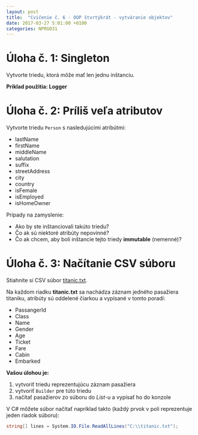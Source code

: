 ```yaml
---
layout: post
title:  "Cvičenie č. 6 - OOP štvrtýkrát - vytváranie objektov"
date: 2017-03-27 5:01:00 +0100
categories: NPRG031
---
```


# Úloha č. 1: Singleton

Vytvorte triedu, ktorá môže mať len jednu inštanciu.

**Príklad použitia: Logger**

# Úloha č. 2: Príliš veľa atributov

Vytvorte triedu `Person` s nasledujúcimi atribútmi:

* lastName
* firstName
* middleName
* salutation
* suffix
* streetAddress
* city
* country
* isFemale
* isEmployed
* isHomeOwner

Prípady na zamyslenie:
* Ako by ste inštanciovali takúto triedu?
* Čo ak sú niektoré atribúty nepovinné?
* Čo ak chcem, aby boli inštancie tejto triedy **immutable** (nemenné)?

# Úloha č. 3: Načítanie CSV súboru

Stiahnite si CSV súbor [titanic.txt](https://github.com/zviri/NPRG031/blob/master/src/class6/titanic.txt).

Na každom riadku **titanic.txt** sa nachádza záznam
jedného pasažiera titaniku, atribúty sú oddelené čiarkou a vypísané v tomto poradí:

* PassangerId
* Class
* Name
* Gender
* Age
* Ticket
* Fare
* Cabin
* Embarked

**Vašou úlohou je:**

1. vytvoriť triedu reprezentujúcu záznam pasažiera
1. vytvoriť `Builder` pre túto triedu
1. načítať pasažierov zo súboru do *List*-u a vypísať ho do konzole

V C# môžete súbor načítať napríklad takto (každý prvok v poli reprezentuje jeden riadok súboru):
```c#
string[] lines = System.IO.File.ReadAllLines("C:\\titanic.txt");
```
